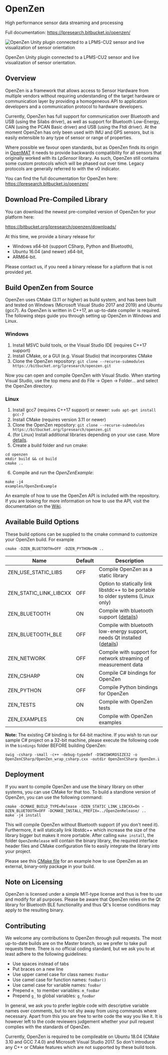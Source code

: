 # OpenZen

High performance sensor data streaming and processing

Full documentation: <https://lpresearch.bitbucket.io/openzen/>

![OpenZen Unity plugin connected to a LPMS-CU2 sensor and live visualization of sensor orientation](https://lpresearch.bitbucket.io/openzen_resources/OpenZenUnityDemo.gif)

OpenZen Unity plugin connected to a LPMS-CU2 sensor and live visualization of sensor orientation.

## Overview
OpenZen is a framework that allows access to Sensor Hardware from multiple vendors without requiring understanding of the target hardware or communication layer by providing a homogeneous API to application developers and a communication protocol to hardware developers.

Currently, OpenZen has full support for communication over Bluetooth and USB (using the Silabs driver), as well as support for Bluetooth Low-Energy, CAN (using the PCAN Basic driver) and USB (using the Ftdi driver). At the moment OpenZen has only been used with IMU and GPS sensors, but is easily extensible to any type of sensor or range of properties.

Where possible we favour open standards, but as OpenZen finds its origin in [OpenMAT](https://bitbucket.org/lpresearch/openmat-2-os/) it needs to provide backwards compatibility for all sensors that originally worked with its *LpSensor* library. As such, OpenZen still contains some custom protocols which will be phased out over time. Legacy protocols are generally referred to with the v0 indicator.

You can find the full documentation for OpenZen here: <https://lpresearch.bitbucket.io/openzen/>

## Download Pre-Compiled Library

You can download the newest pre-compiled version of OpenZen for your platform here:

<https://bitbucket.org/lpresearch/openzen/downloads/>

At this time, we provide a binary release for

- Windows x64-bit (support CSharp, Python and Bluetooth),
- Ubuntu 16.04 (and newer) x64-bit,
- ARM64-bit. 

Please contact us, if you need a binary release for a platform that is not provided yet.

## Build OpenZen from Source

OpenZen uses CMake (3.11 or higher) as build system, and has been built and tested on Windows (Microsoft Visual Studio 2017 and 2019) and Ubuntu (gcc7). As OpenZen is written in C++17, an up-to-date compiler is required. The following steps guide you through setting up OpenZen in Windows and Linux.

### Windows

1. Install MSVC build tools, or the Visual Studio IDE (requires C++17 support)
2. Install CMake, or a GUI (e.g. Visual Studio) that incorporates CMake
3. Clone the OpenZen repository: `git clone --recurse-submodules https://bitbucket.org/lpresearch/openzen.git`

Now you can open and compile OpenZen with Visual Studio. When starting Visual Studio, use the top menu and do File -> Open -> Folder... and select the OpenZen directory.

### Linux

1. Install gcc7 (requires C++17 support) or newer: `sudo apt-get install gcc-7`
2. Install CMake (requires version 3.11 or newer)
3. Clone the OpenZen repository: `git clone --recurse-submodules https://bitbucket.org/lpresearch/openzen.git`
4. (for Linux) Install additional libraries depending on your use case. More [details](https://lpresearch.bitbucket.io/openzen/latest/setup.html#linux).
5. Create a build folder and run cmake:
```
cd openzen
mkdir build && cd build
cmake ..
```
6. Compile and run the *OpenZenExample*: 
```
make -j4
examples/OpenZenExample
```

An example of how to use the OpenZen API is included with the repository. If you are looking for more information on how to use the API, visit the documentation on the [Wiki](https://lpresearch.bitbucket.io/openzen/latest/getting_started.html).

## Available Build Options

These build options can be supplied to the cmake command to customize your OpenZen build. For example

```
cmake -DZEN_BLUETOOTH=OFF -DZEN_PYTHON=ON ..
```

| Name                   | Default | Description                                                                     |
|------------------------|---------|---------------------------------------------------------------------------------|
| ZEN_USE_STATIC_LIBS    | OFF     | Compile OpenZen as a static library                                             |
| ZEN_STATIC_LINK_LIBCXX | OFF     | Option to statically link libstdc++ to be portable to older systems (Linux only)|
| ZEN_BLUETOOTH          | ON      | Compile with bluetooth support ([details](https://lpresearch.bitbucket.io/openzen/latest/setup.html#linux))                                                  |
| ZEN_BLUETOOTH_BLE      | OFF     | Compile with bluetooth low-energy support, needs Qt installed ([details](https://lpresearch.bitbucket.io/openzen/latest/setup.html#linux))                  |
| ZEN_NETWORK            | OFF     | Compile with support for network streaming of measurement data                  |
| ZEN_CSHARP             | ON      | Compile C# bindings for OpenZen                                                 |
| ZEN_PYTHON             | OFF     | Compile Python bindings for OpenZen                                             |
| ZEN_TESTS              | ON      | Compile with OpenZen tests                                                      |
| ZEN_EXAMPLES           | ON      | Compile with OpenZen examples                                                   |

**Note:** The existing C# binding is for 64-bit machine. If you wish to run our sample C# project on a 32-bit machine, please execute the following code in the `bindings` folder BEFORE building OpenZen:

```
swig -csharp -small -c++ -debug-typedef -DSWIGWORDSIZE32 -o OpenZenCSharp/OpenZen_wrap_csharp.cxx -outdir OpenZenCSharp OpenZen.i
```

## Deployment

If you want to compile OpenZen and use the binary library on other systems, you can use CMake for that too. To build a standlone version of OpenZen, you can use the following command:

```
cmake -DCMAKE_BUILD_TYPE=Release -DZEN_STATIC_LINK_LIBCXX=On -DZEN_BLUETOOTH=OFF -DCMAKE_INSTALL_PREFIX=../OpenZenRelease/ ..
make -j4 install
```

This will compile OpenZen without Bluetooth support (if you don't need it). Furthermore, it will statically link libstdc++ which increase the size of the library bigger but makes it more portable.
After calling `make install`, the folder `OpenZenRelease` will contain the binary library, the required interface header files and CMake configuration file to easily integrate the library into your project.

Please see this [CMake file](https://bitbucket.org/lpresearch/openzen/src/master/standalone_example/CMakeLists.txt) for an example how to use OpenZen as an external, binary-only package in your build.

## Note on Licensing

OpenZen is licensed under a simple MIT-type license and thus is free to use and modify for all purposes.  Please be aware
that OpenZen relies on the Qt library for Bluetooth BLE functionality and thus Qt's license conditions may apply to the resulting
binary.

## Contributing

We welcome any contributions to OpenZen through pull requests. The most up-to-date builds are on the Master branch, so we prefer to take pull requests there. There is no official coding standard, but we ask you to at least adhere to the following guidelines:

* Use spaces instead of tabs
* Put braces on a new line
* Use upper camel case for class names: `FooBar`
* Use camel case for function names: `fooBar()`
* Use camel case for variable names: `fooBar`
* Prepend `m_` to member variables: `m_fooBar`
* Prepend `g_` to global variables: `g_fooBar`

In general, we ask you to prefer legible code with descriptive variable names over comments, but to not shy away from using commands where necessary. Apart from this you are free to write code the way you like it. It is however left to the code reviewers judgement whether your pull request complies with the standards of OpenZen.

Currently, OpenZen is required to be compileable on Ubuntu 18.04 (CMake 3.10 and GCC 7.4.0) and Microsoft Visual Studio 2017. So don't introduce any
C++ or CMake features which are not supported by these build tools.
